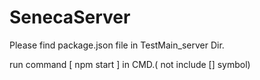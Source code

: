 # SenecaServer

Please find package.json file in TestMain_server Dir.

run command [ npm start ] in CMD.( not include [] symbol)
